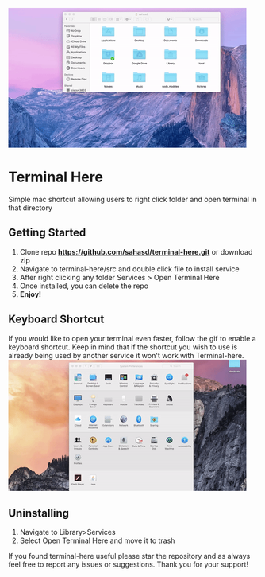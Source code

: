 ![alt tag](/assets/demo.gif)

# Terminal Here
Simple mac shortcut allowing users to right click folder and open terminal in that directory

## Getting Started
1. Clone repo **https://github.com/sahasd/terminal-here.git** or download zip
2. Navigate to terminal-here/src and double click file to install service
3. After right clicking any folder Services > Open Terminal Here 
4. Once installed, you can delete the repo
5. **Enjoy!**

## Keyboard Shortcut
If you would like to open your terminal even faster, follow the gif to enable a keyboard shortcut. Keep in mind that if the shortcut you wish to use is already being used by another service it won't work with Terminal-here. 
![alt tag](/assets/keyshortcutdemo.gif)

## Uninstalling
1. Navigate to Library>Services 
2. Select Open Terminal Here and move it to trash


If you found terminal-here useful please star the repository and as always feel free to report any issues or suggestions. Thank you for your support!
